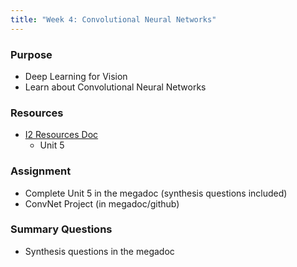 ```yaml
---
title: "Week 4: Convolutional Neural Networks"
---
```


### Purpose

- Deep Learning for Vision
- Learn about Convolutional Neural Networks

### Resources

- [I2 Resources Doc](https://docs.google.com/document/d/1Sv8vHtzgqg4DMKjXRyvoRzjghlzFbDErwvN0DKh8yxk/edit?usp=sharing)
    - Unit 5

### Assignment

- Complete Unit 5 in the megadoc (synthesis questions included)
- ConvNet Project (in megadoc/github)

### Summary Questions

- Synthesis questions in the megadoc